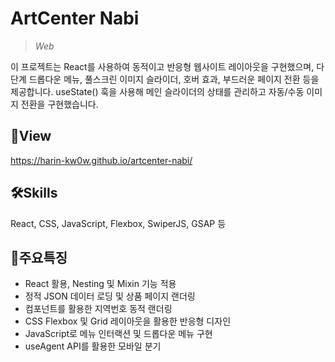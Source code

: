 # **ArtCenter Nabi**
>*Web*

이 프로젝트는 React를 사용하여 동적이고 반응형 웹사이트 레이아웃을 구현했으며, 다단계 드롭다운 메뉴, 풀스크린 이미지 슬라이더, 호버 효과, 부드러운 페이지 전환 등을 제공합니다. useState() 훅을 사용해 메인 슬라이더의 상태를 관리하고 자동/수동 이미지 전환을 구현했습니다.

## 📑View
https://harin-kw0w.github.io/artcenter-nabi/

## 🛠Skills
React, CSS, JavaScript, Flexbox, SwiperJS, GSAP 등 

## 📣주요특징
* React 활용, Nesting 및 Mixin 기능 적용
* 정적 JSON 데이터 로딩 및 상품 페이지 랜더링
* 컴포넌트를 활용한 지역번호 동적 랜더링
* CSS Flexbox 및 Grid 레이아웃을 활용한 반응형 디자인
* JavaScript로 메뉴 인터랙션 및 드롭다운 메뉴 구현
* useAgent API를 활용한 모바일 분기
